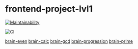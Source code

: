 # frontend-project-lvl1

[![Maintainability](https://api.codeclimate.com/v1/badges/be03679117471128b0ae/maintainability)](https://codeclimate.com/github/DaniilStr/frontend-project-lvl1/maintainability)

![CI](https://github.com/DaniilStr/frontend-project-lvl1/workflows/CI/badge.svg?event=push)

<a href="https://asciinema.org/a/h1sVMsb7u4sptytfFG1CgDsd7">brain-even</a>
<a href="https://asciinema.org/a/e1TNC4yloYIzN06zLM1kHvxKA">brain-calc<a>
<a href="https://asciinema.org/a/mLoOy5Y1cE3n8wsYOVRvIPB2n">brain-gcd<a>
<a href="https://asciinema.org/a/IB9sd7950FinxQvYk1kxEkFwM">brain-progression<a>
<a href="https://asciinema.org/a/SfRbhVEfBvbX2rQxaM6hhYPwx">brain-prime<a>
